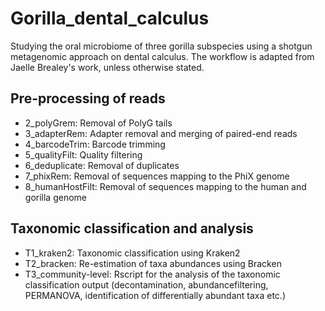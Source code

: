 # Gorilla_dental_calculus
Studying the oral microbiome of three gorilla subspecies using a shotgun metagenomic approach on dental calculus.
The workflow is adapted from Jaelle Brealey's work, unless otherwise stated.

## Pre-processing of reads
* 2_polyGrem: Removal of PolyG tails
* 3_adapterRem: Adapter removal and merging of paired-end reads
* 4_barcodeTrim: Barcode trimming
* 5_qualityFilt: Quality filtering
* 6_deduplicate: Removal of duplicates
* 7_phixRem: Removal of sequences mapping to the PhiX genome
* 8_humanHostFilt: Removal of sequences mapping to the human and gorilla genome

## Taxonomic classification and analysis
* T1_kraken2: Taxonomic classification using Kraken2
* T2_bracken: Re-estimation of taxa abundances using Bracken
* T3_community-level: Rscript for the analysis of the taxonomic classification output (decontamination, abundancefiltering, PERMANOVA, identification of differentially abundant taxa etc.)

